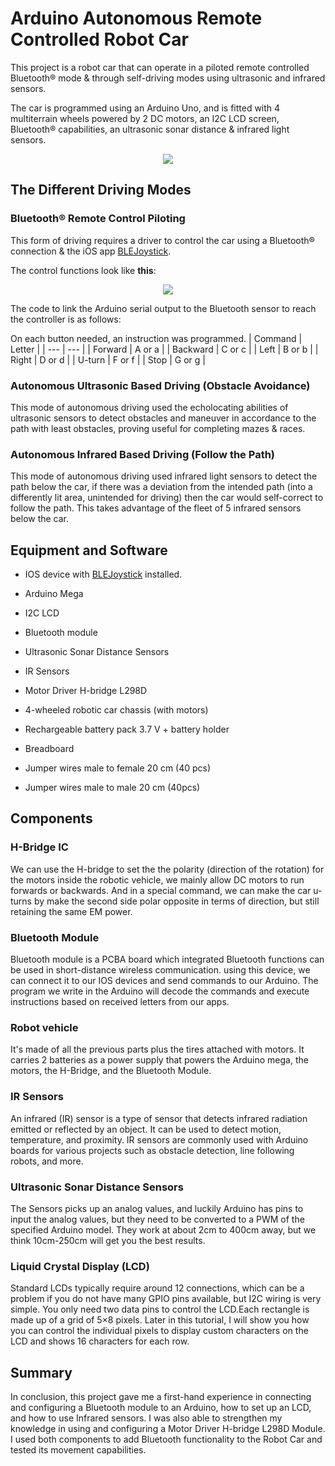# Arduino Autonomous Remote Controlled Robot Car
This project is a robot car that can operate in a piloted remote controlled Bluetooth® mode & through self-driving modes using ultrasonic and infrared sensors. 

The car is programmed using an Arduino Uno, and is fitted with 4 multiterrain wheels powered by 2 DC motors, an I2C LCD screen, Bluetooth® capabilities, an ultrasonic sonar distance & infrared light sensors.

<p align="center">
  <img src="https://i.ibb.co/bz2bxkD/Picture1.png">
</p>

## The Different Driving Modes
### Bluetooth® Remote Control Piloting
This form of driving requires a driver to control the car using a Bluetooth® connection & the iOS app [BLEJoystick](https://apps.apple.com/sa/app/ble-joystick/id1098200556).

The control functions look like **this**:
<p align="center">
  <img src="https://i.ibb.co/5Yt2Q8v/Screenshot-2023-10-13-at-7-34-33-PM.png">
</p>

The code to link the Arduino serial output to the Bluetooth sensor to reach the controller is as follows:

On each button needed, an instruction was programmed.
| Command | Letter |
| --- | --- |
| Forward | A or a |
| Backward | C or c |
| Left | B or b |
| Right | D or d |
| U-turn | F or f |
| Stop | G or g |

### Autonomous Ultrasonic Based Driving (Obstacle Avoidance)
This mode of autonomous driving used the echolocating abilities of ultrasonic sensors to detect obstacles and maneuver in accordance to the path with least obstacles, proving useful for completing mazes & races.

### Autonomous Infrared Based Driving (Follow the Path)
This mode of autonomous driving used infrared light sensors to detect the path below the car, if there was a deviation from the intended path (into a differently lit area, unintended for driving) then the car would self-correct to follow the path. This takes advantage of the fleet of 5 infrared sensors below the car.

## **Equipment and Software**

- IOS device with [BLEJoystick](https://apps.apple.com/sa/app/ble-joystick/id1098200556) installed.

- Arduino Mega

- I2C LCD

- Bluetooth module

- Ultrasonic Sonar Distance Sensors

- IR Sensors

- Motor Driver H-bridge L298D

- 4-wheeled robotic car chassis (with motors)

- Rechargeable battery pack 3.7 V + battery holder

- Breadboard

- Jumper wires male to female 20 cm (40 pcs)

- Jumper wires male to male 20 cm (40pcs)

## **Components**

### **H-Bridge IC**

We can use the H-bridge to set the the polarity (direction of the rotation) for the motors inside the robotic vehicle, we mainly allow DC motors to run forwards or backwards. And in a special command, we can make the car u-turns by make the second side polar opposite in terms of direction, but still retaining the same EM power.

### **Bluetooth Module**

Bluetooth module is a PCBA board which integrated Bluetooth functions can be used in short-distance wireless communication. using this device, we can connect it to our IOS devices and send commands to our Arduino. The program we write in the Arduino will decode the commands and execute instructions based on received letters from our apps.

### **Robot vehicle**

It's made of all the previous parts plus the tires attached with motors. It carries 2 batteries as a power supply that powers the Arduino mega, the motors, the H-Bridge, and the Bluetooth Module.

### **IR Sensors**

An infrared (IR) sensor is a type of sensor that detects infrared radiation emitted or reflected by an object. It can be used to detect motion, temperature, and proximity. IR sensors are commonly used with Arduino boards for various projects such as obstacle detection, line following robots, and more.

### **Ultrasonic Sonar Distance Sensors**

The Sensors picks up an analog values, and luckily Arduino has pins to input the analog values, but they need to be converted to a PWM of the specified Arduino model. They work at about 2cm to 400cm away, but we think 10cm-250cm will get you the best results.

### **Liquid Crystal Display (LCD)**

Standard LCDs typically require around 12 connections, which can be a problem if you do not have many GPIO pins available, but I2C wiring is very simple. You only need two data pins to control the LCD.Each rectangle is made up of a grid of 5×8 pixels. Later in this tutorial, I will show you how you can control the individual pixels to display custom characters on the LCD and shows 16 characters for each row.


## **Summary**

In conclusion, this project gave me a first-hand experience in connecting and configuring a Bluetooth module to an Arduino, how to set up an LCD, and how to use Infrared sensors. I was also able to strengthen my knowledge in using and configuring a Motor Driver H-bridge L298D Module. I used both components to add Bluetooth functionality to the Robot Car and tested its movement capabilities.
